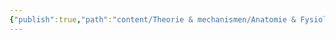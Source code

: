 ```yaml
---
{"publish":true,"path":"content/Theorie & mechanismen/Anatomie & Fysiologie/Stafylococcus aureus.md","permalink":"/content/theorie-and-mechanismen/anatomie-and-fysiologie/stafylococcus-aureus/"}
---
```


